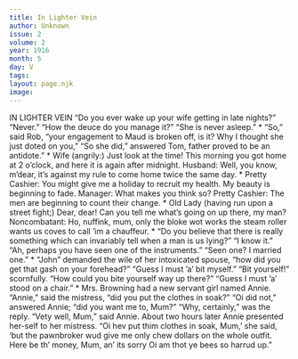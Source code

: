 ```yaml
---
title: In Lighter Vein
author: Unknown
issue: 2
volume: 2
year: 1916
month: 5
day: V
tags:
layout: page.njk
image:
---
```

IN LIGHTER VEIN    “Do you ever wake up your wife getting in late nights?”    “Never.” “How the deuce do you manage it?”    “She is never asleep.”   *   “So,” said Rob, “your engagement to Maud is broken off, is it? Why I thought she just doted on you,”    “So she did,” answered Tom, father proved to be an antidote.”    *   Wife (angrily:) Just look at the time! This morning you got home at 2 o’clock, and here it is again after midnight.    Husband: Well, you know, m’dear, it’s against my rule to come home twice the same day.    *   Pretty Cashier: You might give me a holiday to recruit my health. My beauty is beginning to fade.    Manager: What makes you think so?    Pretty Cashier: The men are beginning to count their change.    *   Old Lady (having run upon a street fight;) Dear, dear! Can you tell me what’s going on up there, my man?    Noncombatant: Ho, nuffink, mum, only the bloke wot works the steam roller wants us coves to call ’im a chauffeur.   *   “Do you believe that there is really something which can invariably tell when a man is us lying?”    “I know it.”    “Ah, perhaps you have seen one of the instruments.”    “Seen one? I married one.”    *   “John” demanded the wile of her intoxicated spouse, “how did you get that gash on your forehead?”    “Guess I must ’a’ bit myself.”    “Bit yourself!” scornfully. “How could you bite yourself way up there?”    “Guess I must ’a’ stood on a chair.”   *   Mrs. Browning had a new servant girl named Annie.    “Annie,” said the mistress, “did you put the clothes in soak?”    “Oi did not,” answered Annie; “did you want me to, Mum?”    “Why, certainly,” was the reply.    “Vety well, Mum,” said Annie.    About two hours later Annie presented her-self to her mistress.    “Oi hev put thim clothes in soak, Mum,’ she said, ‘but the pawnbroker wud give me only chew dollars on the whole outfit. Here be th’ money, Mum, an’ its sorry Oi am thot ye bees so harrud up.”   




